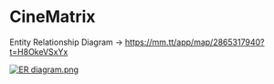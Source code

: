 # CineMatrix

Entity Relationship Diagram -> https://mm.tt/app/map/2865317940?t=H8OkeVSxYx

[![ER diagram.png](https://i.postimg.cc/D0dKPLBs/cinematrix-ER-diagram.png)](https://postimg.cc/QKtPX9Lx)
